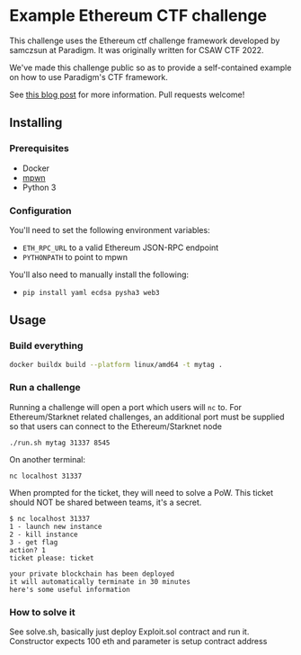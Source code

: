 # Example Ethereum CTF challenge

This challenge uses the Ethereum ctf challenge framework developed by samczsun at Paradigm. It was originally written for CSAW CTF 2022.

We've made this challenge public so as to provide a self-contained example on how to use Paradigm's CTF framework.

See [this blog post](https://www.zellic.io/blog/how-to-create-an-ethereum-ctf-challenge) for more information. Pull requests welcome!

## Installing

### Prerequisites

* Docker
* [mpwn](https://github.com/lunixbochs/mpwn)
* Python 3

### Configuration

You'll need to set the following environment variables:
* `ETH_RPC_URL` to a valid Ethereum JSON-RPC endpoint
* `PYTHONPATH` to point to mpwn

You'll also need to manually install the following:
* `pip install yaml ecdsa pysha3 web3`

## Usage

### Build everything

```bash
docker buildx build --platform linux/amd64 -t mytag .
```

### Run a challenge

Running a challenge will open a port which users will `nc` to. For Ethereum/Starknet related
challenges, an additional port must be supplied so that users can connect to the Ethereum/Starknet
node

```
./run.sh mytag 31337 8545
```

On another terminal:

```
nc localhost 31337
```

When prompted for the ticket, they will need to solve a PoW. This ticket should NOT be shared between teams, it's a secret.

```
$ nc localhost 31337
1 - launch new instance
2 - kill instance
3 - get flag
action? 1
ticket please: ticket

your private blockchain has been deployed
it will automatically terminate in 30 minutes
here's some useful information
```

### How to solve it

See solve.sh, basically just deploy Exploit.sol contract and run it. Constructor expects 100 eth and parameter is setup contract address
